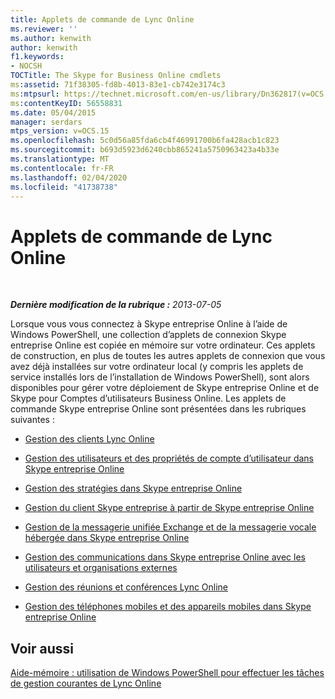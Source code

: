 ```yaml
---
title: Applets de commande de Lync Online
ms.reviewer: ''
ms.author: kenwith
author: kenwith
f1.keywords:
- NOCSH
TOCTitle: The Skype for Business Online cmdlets
ms:assetid: 71f38305-fd8b-4013-83e1-cb742e3174c3
ms:mtpsurl: https://technet.microsoft.com/en-us/library/Dn362817(v=OCS.15)
ms:contentKeyID: 56558831
ms.date: 05/04/2015
manager: serdars
mtps_version: v=OCS.15
ms.openlocfilehash: 5c0d56a85fda6cb4f46991700b6fa428acb1c823
ms.sourcegitcommit: b693d5923d6240cbb865241a5750963423a4b33e
ms.translationtype: MT
ms.contentlocale: fr-FR
ms.lasthandoff: 02/04/2020
ms.locfileid: "41738738"
---
```

<div data-xmlns="http://www.w3.org/1999/xhtml">

<div class="topic" data-xmlns="http://www.w3.org/1999/xhtml" data-msxsl="urn:schemas-microsoft-com:xslt" data-cs="http://msdn.microsoft.com/en-us/">

<div data-asp="http://msdn2.microsoft.com/asp">

# <a name="the-skype-for-business-online-cmdlets"></a>Applets de commande de Lync Online

</div>

<div id="mainSection">

<div id="mainBody">

<span> </span>

_**Dernière modification de la rubrique :** 2013-07-05_

Lorsque vous vous connectez à Skype entreprise Online à l’aide de Windows PowerShell, une collection d’applets de connexion Skype entreprise Online est copiée en mémoire sur votre ordinateur. Ces applets de construction, en plus de toutes les autres applets de connexion que vous avez déjà installées sur votre ordinateur local (y compris les applets de service installés lors de l’installation de Windows PowerShell), sont alors disponibles pour gérer votre déploiement de Skype entreprise Online et de Skype pour Comptes d’utilisateurs Business Online. Les applets de commande Skype entreprise Online sont présentées dans les rubriques suivantes :

  - [Gestion des clients Lync Online](https://docs.microsoft.com/skypeforbusiness/set-up-your-computer-for-windows-powershell/manage-skype-for-business-online-organizations)

  - [Gestion des utilisateurs et des propriétés de compte d’utilisateur dans Skype entreprise Online](https://docs.microsoft.com/skypeforbusiness/manage/user-accounts/user-accounts)

  - [Gestion des stratégies dans Skype entreprise Online](https://docs.microsoft.com/office365/enterprise/powershell/manage-skype-for-business-online-policies-with-office-365-powershell)

  - [Gestion du client Skype entreprise à partir de Skype entreprise Online](https://docs.microsoft.com/skypeforbusiness/set-up-skype-for-business-online/deploy-the-skype-for-business-client-in-office-365)

  - [Gestion de la messagerie unifiée Exchange et de la messagerie vocale hébergée dans Skype entreprise Online](https://docs.microsoft.com/skypeforbusiness/set-up-your-computer-for-windows-powershell/manage-exchange-unified-messaging-and-hosted-voicemail)

  - [Gestion des communications dans Skype entreprise Online avec les utilisateurs et organisations externes](https://docs.microsoft.com/skypeforbusiness/set-up-skype-for-business-online/allow-users-to-contact-external-skype-for-business-users)

  - [Gestion des réunions et conférences Lync Online](https://docs.microsoft.com/skypeforbusiness/manage/conferencing/conferencing-policies)

  - [Gestion des téléphones mobiles et des appareils mobiles dans Skype entreprise Online](https://docs.microsoft.com/skypeforbusiness/set-up-policies-in-your-organization/set-up-mobile-policies-for-your-organization)

<div>

## <a name="see-also"></a>Voir aussi


[Aide-mémoire : utilisation de Windows PowerShell pour effectuer les tâches de gestion courantes de Lync Online](https://docs.microsoft.com/office365/enterprise/powershell/manage-skype-for-business-online-with-office-365-powershell)  
  

</div>

</div>

<span> </span>

</div>

</div>

</div>

